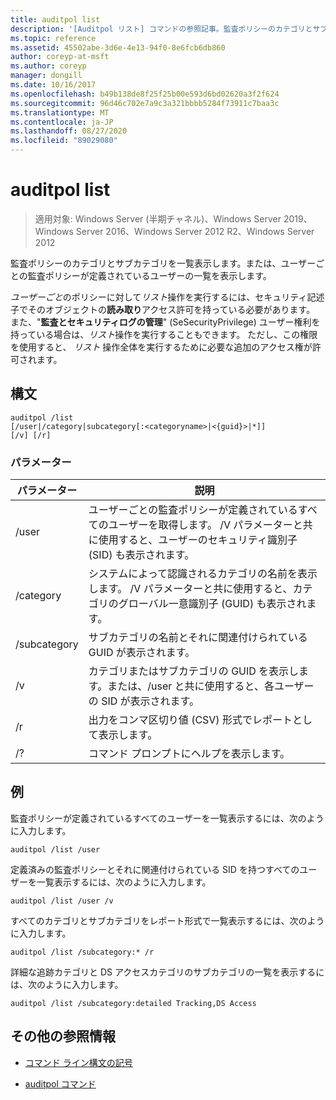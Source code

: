 ```yaml
---
title: auditpol list
description: '[Auditpol リスト] コマンドの参照記事。監査ポリシーのカテゴリとサブカテゴリを一覧表示したり、ユーザーごとの監査ポリシーが定義されているユーザーの一覧を表示したりします。'
ms.topic: reference
ms.assetid: 45502abe-3d6e-4e13-94f0-8e6fcb6db860
author: coreyp-at-msft
ms.author: coreyp
manager: dongill
ms.date: 10/16/2017
ms.openlocfilehash: b49b138de8f25f25b00e593d6bd02620a3f2f624
ms.sourcegitcommit: 96d46c702e7a9c3a321bbbb5284f73911c7baa3c
ms.translationtype: MT
ms.contentlocale: ja-JP
ms.lasthandoff: 08/27/2020
ms.locfileid: "89029080"
---
```

# <a name="auditpol-list"></a>auditpol list

> 適用対象: Windows Server (半期チャネル)、Windows Server 2019、Windows Server 2016、Windows Server 2012 R2、Windows Server 2012

監査ポリシーのカテゴリとサブカテゴリを一覧表示します。または、ユーザーごとの監査ポリシーが定義されているユーザーの一覧を表示します。

*ユーザーごと*のポリシーに対して*リスト*操作を実行するには、セキュリティ記述子でそのオブジェクトの**読み取り**アクセス許可を持っている必要があります。 また、"**監査とセキュリティログの管理**" (SeSecurityPrivilege) ユーザー権利を持っている場合は、*リスト*操作を実行することもできます。 ただし、この権限を使用すると、 *リスト* 操作全体を実行するために必要な追加のアクセス権が許可されます。

## <a name="syntax"></a>構文

```
auditpol /list
[/user|/category|subcategory[:<categoryname>|<{guid}>|*]]
[/v] [/r]
```

### <a name="parameters"></a>パラメーター

| パラメーター | 説明 |
| ------- | -------- |
| /user | ユーザーごとの監査ポリシーが定義されているすべてのユーザーを取得します。 /V パラメーターと共に使用すると、ユーザーのセキュリティ識別子 (SID) も表示されます。 |
| /category | システムによって認識されるカテゴリの名前を表示します。 /V パラメーターと共に使用すると、カテゴリのグローバル一意識別子 (GUID) も表示されます。 |
| /subcategory | サブカテゴリの名前とそれに関連付けられている GUID が表示されます。 |
| /v | カテゴリまたはサブカテゴリの GUID を表示します。または、/user と共に使用すると、各ユーザーの SID が表示されます。 |
| /r | 出力をコンマ区切り値 (CSV) 形式でレポートとして表示します。 |
| /? | コマンド プロンプトにヘルプを表示します。 |

## <a name="examples"></a>例

監査ポリシーが定義されているすべてのユーザーを一覧表示するには、次のように入力します。

```
auditpol /list /user
```

定義済みの監査ポリシーとそれに関連付けられている SID を持つすべてのユーザーを一覧表示するには、次のように入力します。

```
auditpol /list /user /v
```

すべてのカテゴリとサブカテゴリをレポート形式で一覧表示するには、次のように入力します。

```
auditpol /list /subcategory:* /r
```

詳細な追跡カテゴリと DS アクセスカテゴリのサブカテゴリの一覧を表示するには、次のように入力します。

```
auditpol /list /subcategory:detailed Tracking,DS Access
```

## <a name="additional-references"></a>その他の参照情報

- [コマンド ライン構文の記号](command-line-syntax-key.md)

- [auditpol コマンド](auditpol.md)
